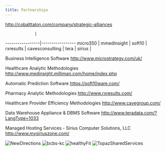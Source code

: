 ```yaml
---
title: Partnerships
---
```

http://cobalttalon.com/company/strategic-alliances

                 |
-----------------|-----------------
micro350 |
mmedInsight |
soft10 |
rxresults |
cavesconsulting |
tera |
sirius |

Business Intelligence Software
http://www.microstrategy.com/uk/

Healthcare Analytic Methodologies
http://www.medinsight.milliman.com/home/index.php

Automatic Prediction Software
https://soft10ware.com/

Pharmacy Analytic Methodologies
http://www.rxresults.com/

Healthcare Provider Efficiency Methodologies
http://www.cavegroup.com/

Data Warehouse Appliance & DBMS Software
http://www.teradata.com/?LangType=1033

Managed Hosting Services - Sirius Computer Solutions, LLC
http://www.mysiriuszone.com/


![NewDirections](NewDirections-logo.jpg)
![bcbs-kc](bcbs-kc-logo.jpg)
![healthyFit](healthyFit-logo.jpg)
![TopazSharedServices](TopazSharedServices-logo.jpg)

